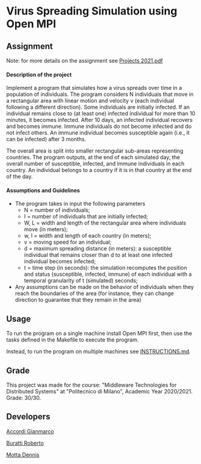 # Virus Spreading Simulation using Open MPI


## Assignment

Note: for more details on the assignment see [Projects 2021.pdf](https://github.com/Desno365/Virus-Spreading-Simulation/blob/main/Projects%202021.pdf)

#### Description of the project

Implement a program that simulates how a virus spreads over time in a population of individuals.
The program considers N individuals that move in a rectangular area with linear motion and velocity v (each individual following a different direction).
Some individuals are initially infected.
If an individual remains close to (at least one) infected individual for more than 10 minutes, it becomes infected.
After 10 days, an infected individual recovers and becomes immune.
Immune individuals do not become infected and do not infect others.
An immune individual becomes susceptible again (i.e., it can be infected) after 3 months.

The overall area is split into smaller rectangular sub-areas representing countries.
The program outputs, at the end of each simulated day, the overall number of susceptible, infected, and immune individuals in each country.
An individual belongs to a country if it is in that country at the end of the day.

#### Assumptions and Guidelines

* The program takes in input the following parameters
  * N = number of individuals;
  * I = number of individuals that are initially infected;
  * W, L = width and length of the rectangular area where individuals move (in meters);
  * w, l = width and length of each country (in meters);
  * v = moving speed for an individual;
  * d = maximum spreading distance (in meters): a susceptible individual that remains closer than d to at least one infected individual becomes infected;
  * t = time step (in seconds): the simulation recomputes the position and status (susceptible, infected, immune) of each individual with a temporal granularity of t (simulated) seconds;
* Any assumptions can be made on the behavior of individuals when they reach the boundaries of the area (for instance, they can change direction to guarantee that they remain in the area)


## Usage

To run the program on a single machine install Open MPI first, then use the tasks defined in the Makefile to execute the program.

Instead, to run the program on multiple machines see [INSTRUCTIONS.md](https://github.com/Desno365/Virus-Spreading-Simulation/blob/main/INSTRUCTIONS.md).


## Grade

This project was made for the course: "Middleware Technologies for Distributed Systems" at "Politecnico di Milano", Academic Year 2020/2021.<br>
Grade: 30/30.


## Developers

[Accordi Gianmarco](https://github.com/gianfi12)

[Buratti Roberto](https://github.com/Furcanzo)

[Motta Dennis](https://github.com/Desno365)
